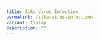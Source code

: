 ```yaml
---
title: Zika Virus Infection
permalink: /zika-virus-infection/
variant: tiptap
description: ""
---
```

